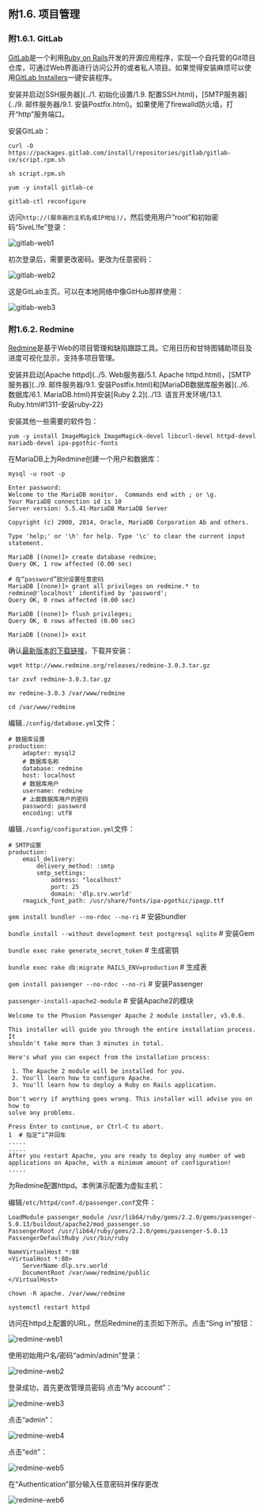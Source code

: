 ## 附1.6. 项目管理

### 附1.6.1. GitLab

[GitLab](http://gitlab.org/)是一个利用[Ruby on Rails](http://rubyonrails.org/)开发的开源应用程序，实现一个自托管的Git项目仓库，可通过Web界面进行访问公开的或者私人项目。如果觉得安装麻烦可以使用[GitLab Installers](https://bitnami.com/stack/gitlab)一键安装程序。

安装并启动[SSH服务器](../1. 初始化设置/1.9. 配置SSH.html)，[SMTP服务器](../9. 邮件服务器/9.1. 安装Postfix.html)。如果使用了firewalld防火墙，打开“http”服务端口。

安装GitLab：

`curl -O https://packages.gitlab.com/install/repositories/gitlab/gitlab-ce/script.rpm.sh`

`sh script.rpm.sh`

`yum -y install gitlab-ce`

`gitlab-ctl reconfigure`

访问`http://(服务器的主机名或IP地址)/`，然后使用用户“root”和初始密码“5iveL!fe”登录：

![gitlab-web1](../Contents/gitlab-web1.png)

初次登录后，需要更改密码。更改为任意密码：

![gitlab-web2](../Contents/gitlab-web2.png)

这是GitLab主页。可以在本地网络中像GitHub那样使用：

![gitlab-web3](../Contents/gitlab-web3.png)

### 附1.6.2. Redmine

[Redmine](https://www.redmine.org/)是基于Web的项目管理和缺陷跟踪工具。它用日历和甘特图辅助项目及进度可视化显示，支持多项目管理。

安装并启动[Apache httpd](../5. Web服务器/5.1. Apache httpd.html)，[SMTP服务器](../9. 邮件服务器/9.1. 安装Postfix.html)和[MariaDB数据库服务器](../6. 数据库/6.1. MariaDB.html)并安装[Ruby 2.2](../13. 语言开发环境/13.1. Ruby.html#1311-安装ruby-22)

安装其他一些需要的软件包：

`yum -y install ImageMagick ImageMagick-devel libcurl-devel httpd-devel mariadb-devel ipa-pgothic-fonts`

在MariaDB上为Redmine创建一个用户和数据库：

`mysql -u root -p`

```
Enter password:
Welcome to the MariaDB monitor.  Commands end with ; or \g.
Your MariaDB connection id is 10
Server version: 5.5.41-MariaDB MariaDB Server

Copyright (c) 2000, 2014, Oracle, MariaDB Corporation Ab and others.

Type 'help;' or '\h' for help. Type '\c' to clear the current input statement.

MariaDB [(none)]> create database redmine; 
Query OK, 1 row affected (0.00 sec)

# 在“password”部分设置任意密码
MariaDB [(none)]> grant all privileges on redmine.* to redmine@'localhost' identified by 'password'; 
Query OK, 0 rows affected (0.00 sec)

MariaDB [(none)]> flush privileges; 
Query OK, 0 rows affected (0.00 sec)

MariaDB [(none)]> exit
```

确认[最新版本的下载链接](http://www.redmine.org/projects/redmine/wiki/Download)，下载并安装：

`wget http://www.redmine.org/releases/redmine-3.0.3.tar.gz`

`tar zxvf redmine-3.0.3.tar.gz`

`mv redmine-3.0.3 /var/www/redmine`

`cd /var/www/redmine`

编辑`./config/database.yml`文件：

```
# 数据库设置
production:
    adapter: mysql2
    # 数据库名称
    database: redmine
    host: localhost
    # 数据库用户
    username: redmine
    # 上面数据库用户的密码
    password: password
    encoding: utf8
```

编辑`./config/configuration.yml`文件：

```
# SMTP设置
production:
    email_delivery:
        delivery_method: :smtp
        smtp_settings:
            address: "localhost"
            port: 25
            domain: 'dlp.srv.world'
    rmagick_font_path: /usr/share/fonts/ipa-pgothic/ipagp.ttf
```

`gem install bundler --no-rdoc --no-ri` # 安装bundler

`bundle install --without development test postgresql sqlite` # 安装Gem

`bundle exec rake generate_secret_token` # 生成密钥

`bundle exec rake db:migrate RAILS_ENV=production` # 生成表

`gem install passenger --no-rdoc --no-ri` # 安装Passenger

`passenger-install-apache2-module` # 安装Apache2的模块

```
Welcome to the Phusion Passenger Apache 2 module installer, v5.0.6.

This installer will guide you through the entire installation process. It
shouldn't take more than 3 minutes in total.

Here's what you can expect from the installation process:

 1. The Apache 2 module will be installed for you.
 2. You'll learn how to configure Apache.
 3. You'll learn how to deploy a Ruby on Rails application.

Don't worry if anything goes wrong. This installer will advise you on how to
solve any problems.

Press Enter to continue, or Ctrl-C to abort.
1  # 指定“1”并回车
.....
.....
After you restart Apache, you are ready to deploy any number of web
applications on Apache, with a minimum amount of configuration!
.....
```

为Redmine配置httpd。本例演示配置为虚拟主机：

编辑`/etc/httpd/conf.d/passenger.conf`文件：

```
LoadModule passenger_module /usr/lib64/ruby/gems/2.2.0/gems/passenger-5.0.13/buildout/apache2/mod_passenger.so
PassengerRoot /usr/lib64/ruby/gems/2.2.0/gems/passenger-5.0.13
PassengerDefaultRuby /usr/bin/ruby

NameVirtualHost *:80
<VirtualHost *:80>
    ServerName dlp.srv.world
    DocumentRoot /var/www/redmine/public
</VirtualHost>
```

`chown -R apache. /var/www/redmine`

`systemctl restart httpd`

访问在httpd上配置的URL，然后Redmine的主页如下所示。点击“Sing in”按钮：

![redmine-web1](../Contents/redmine-web1.png)

使用初始用户名/密码“admin/admin”登录：

![redmine-web2](../Contents/redmine-web2.png)

登录成功，首先更改管理员密码 点击“My account”：

![redmine-web3](../Contents/redmine-web3.png)

点击“admin”：

![redmine-web4](../Contents/redmine-web4.png)

点击“edit”：

![redmine-web5](../Contents/redmine-web5.png)

在“Authentication”部分输入任意密码并保存更改

![redmine-web6](../Contents/redmine-web6.png)
